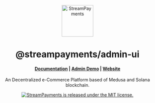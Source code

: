 <p align="center">
  <a href="https://www.streampayments.org">
    <img alt="StreamPayments" src="https://" width="100" />
  </a>
</p>
<h1 align="center">
  @streampayments/admin-ui
</h1>

<h4 align="center">
  <a href="https://docs.streampayments.org">Documentation</a> |
  <a href="https://demo.streampayments.org/">Admin Demo</a> |
  <a href="https://www.streampayments.org">Website</a>
</h4>

<p align="center">
An Decentralized e-Commerce Platform based of Medusa and Solana blockchain.
</p>
<p align="center">
  <a href="https://github.com/stream-protocol/e-commerce-platform/blob/master/LICENSE">
    <img src="https://img.shields.io/badge/license-MIT-blue.svg" alt="StreamPayments is released under the MIT license." />
  </a>
  